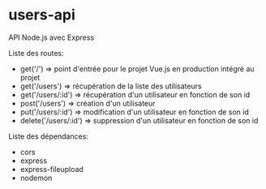 # users-api
API Node.js avec Express

Liste des routes:
- get('/') => point d'entrée pour le projet Vue.js en production intégré au projet
- get('/users') => récupération de la liste des utilisateurs
- get('/users/:id') => récupération d'un utilisateur en fonction de son id
- post('/users') => création d'un utilisateur
- put('/users/:id') => modification d'un utilisateur en fonction de son id
- delete('/users/:id') => suppression d'un utilisateur en fonction de son id

Liste des dépendances:
- cors
- express
- express-fileupload
- nodemon
